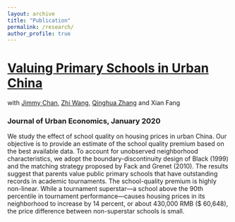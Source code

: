 ```yaml
---
layout: archive
title: "Publication"
permalink: /research/
author_profile: true
---
```


[Valuing Primary Schools in Urban China](https://emmazai.github.iofiles/paper1.pdf)
======
with [Jimmy Chan](https://jimmyhingchan.weebly.com/), [Zhi Wang](http://homepage.fudan.edu.cn/wangzhi2013brownecon/), [Qinghua Zhang](http://crm.gsm.pku.edu.cn/psc/CRMPRD/EMPLOYEE/CRM/s/WEBLIB_SPE_ISCT.TZ_SETSPE_ISCRIPT.FieldFormula.IScript_SpecialPages?TZ_SPE_ID=118) and Xian Fang
### Journal of Urban Economics, January 2020

We study the effect of school quality on housing prices in urban China. Our objective is to provide an estimate of the school quality premium based on the best available data. To account for unobserved neighborhood characteristics, we adopt the boundary-discontinuity design of Black (1999) and the matching strategy proposed by Fack and Grenet (2010). The results suggest that parents value public primary schools that have outstanding records in academic tournaments. The school-quality premium is highly non-linear. While a tournament superstar—a school above the 90th percentile in tournament performance—causes housing prices in its neighborhood to increase by 14 percent, or about 430,000 RMB ($ 60,648), the price difference between non-superstar schools is small.
